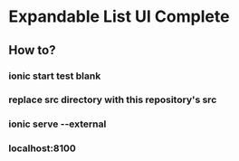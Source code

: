 # Expandable List **UI** Complete

## How to?

### ionic start test blank

### replace src directory with this repository's src

### ionic serve --external

### localhost:8100

